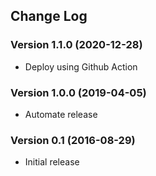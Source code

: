 ## Change Log
### Version 1.1.0 (2020-12-28)
- Deploy using Github Action
### Version 1.0.0 (2019-04-05)
- Automate release
### Version 0.1 (2016-08-29)
- Initial release